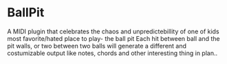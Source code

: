 # BallPit
A MIDI plugin that celebrates the chaos and unpredictebillity of one of kids most favorite/hated place to play- the ball pit
Each hit between ball and the pit walls, or two between two balls will generate a different and costumizable output like notes, chords and other interesting thing in plan..

